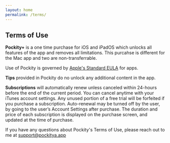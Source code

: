 ```yaml
---
layout: home
permalink: /terms/
---
```


## Terms of Use

**Pockity+** is a one time purchase for iOS and iPadOS which unlocks all features of the app and removes all limitations. This purcahse is different for the Mac app and two are non-transferrable. 

Use of Pockity is governed by [Apple's Standard EULA](https://www.apple.com/legal/internet-services/itunes/dev/stdeula/) for apps.

**Tips** provided in Pockity do no unlock any additional content in the app. 

**Subscriptions** will automatically renew unless canceled within 24-hours before the end of the current period. You can cancel anytime with your iTunes account settings. Any unused portion of a free trial will be forfeited if you purchase a subscription. Auto-renewal may be turned off by the user, by going to the user’s Account Settings after purchase. The duration and price of each subscription is displayed on the purchase screen, and updated at the time of purchase. 

If you have any questions about Pockity's Terms of Use, please reach out to me at [support@pockitya.app](mailto:support@pockity.app)